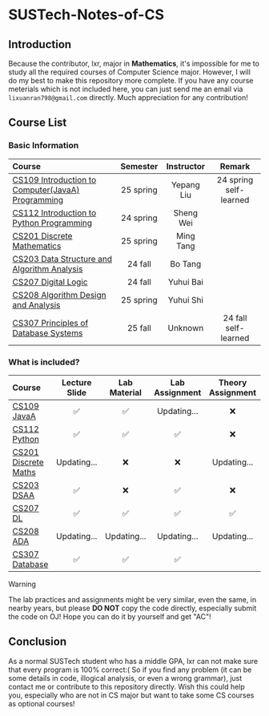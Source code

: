 # SUSTech-Notes-of-CS

## Introduction

Because the contributor, lxr, major in **Mathematics**, it's impossible for me to study all the required courses of Computer Science major. However, I will do my best to make this repository more complete. If you have any course meterials which is not included here, you can just send me an email via `lixuanran798@gmail.com` directly. Much appreciation for any contribution!

## Course List

### Basic Information

| Course | Semester | Instructor | Remark |
| :-------- | :-------: | :-------: | :-------: |
| [CS109 Introduction to Computer(JavaA) Programming ](./CS109%20Introduction%20to%20Computer(JavaA)%20Programming%20) | 25 spring | Yepang Liu | 24 spring self-learned |
| [CS112 Introduction to Python Programming ](./CS112%20Introduction%20to%20Python%20Programming%20)  | 24 spring | Sheng Wei |  |
| [CS201 Discrete Mathematics ](./CS201%20Discrete%20Mathematics%20) | 25 spring | Ming Tang |  |
| [CS203 Data Structure and Algorithm Analysis ](./CS203%20Data%20Structure%20and%20Algorithm%20Analysis%20) | 24 fall | Bo Tang |  |
| [CS207 Digital Logic ](./CS207%20Digital%20Logic%20) | 24 fall | Yuhui Bai |  |
| [CS208 Algorithm Design and Analysis ](./CS208%20Algorithm%20Design%20and%20Analysis%20) | 25 spring | Yuhui Shi |  |
| [CS307 Principles of Database Systems ](./CS307%20Principles%20of%20Database%20Systems%20) | 25 fall | Unknown | 24 fall self-learned |

### What is included?

| Course | Lecture Slide | Lab Material | Lab Assignment | Theory Assignment | Quiz | Project |
| :-------- | :-------: | :-------: | :-------: | :-------: | :-------: | :-------: |
| [CS109 JavaA ](./CS109%20Introduction%20to%20Computer(JavaA)%20Programming%20) | ✅ | ✅ | Updating... | ❌ | Updating... | Updating... | 
| [CS112 Python ](./CS112%20Introduction%20to%20Python%20Programming%20)  | ✅ | ✅ | ✅ | ❌ | ✅ | ❌ |
| [CS201 Discrete Maths ](./CS201%20Discrete%20Mathematics%20) | Updating... | ❌ | ❌ | Updating... | Updating... | ✅(optional) |
| [CS203 DSAA ](./CS203%20Data%20Structure%20and%20Algorithm%20Analysis%20) | ✅ | ❌ | ✅ | ❌ | ✅ | ❌ |
| [CS207 DL ](./CS207%20Digital%20Logic%20) | ✅ | ✅ | ✅ | ✅ | ✅(lab, on BB) | ✅ |
| [CS208 ADA ](./CS208%20Algorithm%20Design%20and%20Analysis%20) | Updating... | Updating... | Updating... | Updating... | Updating... | ❌ |
| [CS307 Database ](./CS307%20Principles%20of%20Database%20Systems%20) | ✅ | ✅ | ✅ | | | ✅ |

>[!warning]
> The lab practices and assignments might be very similar, even the same, in nearby years, but please **DO NOT** copy the code directly, especially submit the code on OJ! Hope you can do it by yourself and get "AC"!

## Conclusion

As a normal SUSTech student who has a middle GPA, lxr can not make sure that every program is 100% correct:( So if you find any problem (it can be some details in code, illogical analysis, or even a wrong grammar), just contact me or contribute to this repository directly. Wish this could help you, especially who are not in CS major but want to take some CS courses as optional courses!



